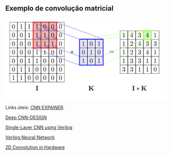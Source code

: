 ## Exemplo de convolução matricial
<img title="Exemplo de convolução matricial" alt="Alt text" src="images/conv.png">


Links úteis:
[CNN EXPAINER](https://poloclub.github.io/cnn-explainer/#article-convolution).

[Deep CNN-DESIGN](https://www.baeldung.com/cs/deep-cnn-design)


[Single-Layer CNN using Verilog](https://santoshsrivatsan24.github.io/ece564_project1.html)


[Verilog Neural Network](https://yycho0108.github.io/CompArchNeuralNet/)


[2D Convolution in Hardware](https://sistenix.com/sobel.html)


